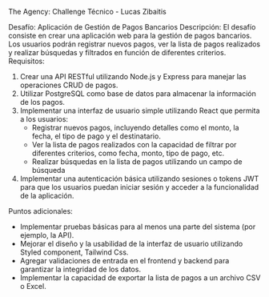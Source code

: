 The Agency: Challenge Técnico - Lucas Zibaitis

Desafío: Aplicación de Gestión de Pagos Bancarios
Descripción: El desafío consiste en crear una aplicación web para la gestión de pagos bancarios. Los usuarios podrán registrar nuevos pagos, ver la lista de pagos realizados y realizar búsquedas y filtrados en función de diferentes criterios.
Requisitos:

1. Crear una API RESTful utilizando Node.js y Express para manejar las operaciones CRUD de pagos.
2. Utilizar PostgreSQL como base de datos para almacenar la información de los pagos.
3. Implementar una interfaz de usuario simple utilizando React que permita a los usuarios:
   - Registrar nuevos pagos, incluyendo detalles como el monto, la fecha, el tipo de pago y el destinatario.
   - Ver la lista de pagos realizados con la capacidad de filtrar por diferentes criterios, como fecha, monto, tipo de pago, etc.
   - Realizar búsquedas en la lista de pagos utilizando un campo de búsqueda 
4. Implementar una autenticación básica utilizando sesiones o tokens JWT para que los usuarios puedan iniciar sesión y acceder a la funcionalidad de la aplicación.

Puntos adicionales:

- Implementar pruebas básicas para al menos una parte del sistema (por ejemplo, la API).
- Mejorar el diseño y la usabilidad de la interfaz de usuario utilizando Styled component, Tailwind Css.
- Agregar validaciones de entrada en el frontend y backend para garantizar la integridad de los datos.
- Implementar la capacidad de exportar la lista de pagos a un archivo CSV o Excel.
